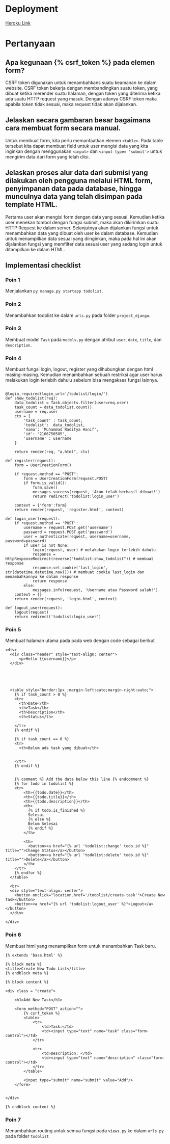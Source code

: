 # Deployment
[Heroku Link](https://pbp-tugas2-mrh.herokuapp.com/todolist/)

# Pertanyaan 
## Apa kegunaan {% csrf_token %} pada elemen form? 
CSRF token digunakan untuk menambahkans suatu keamanan ke dalam website. CSRF token bekerja dengan membandingkan suatu token, yang dibuat ketika merender suatu halaman, dengan token yang diterima ketika ada suatu HTTP request yang masuk. Dengan adanya CSRF token maka apabila token tidak sesuai, maka request tidak akan dijalankan. 

## Jelaskan secara gambaran besar bagaimana cara membuat form secara manual.
Untuk membuat form, kita perlu memanfaatkan elemen `<table>`. Pada table tersebut kita dapat membuat field untuk user mengisi data yang kita inginkan dengan menggunakan `<input>` dan `<input type= 'submit'>` untuk mengirim data dari form yang telah diisi.

## Jelaskan proses alur data dari submisi yang dilakukan oleh pengguna melalui HTML form, penyimpanan data pada database, hingga munculnya data yang telah disimpan pada template HTML.
Pertama user akan mengisi form dengan data yang sesuai. Kemudian ketika user menekan tombol dengan fungsi submit, maka akan dikirimkan suatu HTTP Request ke dalam server. Selanjutnya akan dijalankan fungsi untuk menambahkan data yang dibuat oleh user ke dalam database. Kemudian untuk menampilkan data sesuai yang diinginkan, maka pada hal ini akan dijalankan fungsi yang memfilter data sesuai user yang sedang login untuk ditampilkan ke dalam HTML.

## Implementasi checklist
### Poin 1
Menjalankan `py manage.py startapp todolist`.

### Poin 2
Menambahkan todolist ke dalam `urls.py` pada folder `project_django`.

### Poin 3
Membuat model `Task` pada `models.py` dengan atribut `user`, `date`, `title`, dan `description`.

### Poin 4
Membuat fungsi login, logout, register yang dihubungkan dengan html masing-masing. Kemudian menambahkan sebuah restriksi agar user harus melakukan login terlebih dahulu sebelum bisa mengakses fungsi lainnya.
```

@login_required(login_url='/todolist/login/')
def show_todolist(req):
    data_todolist = Task.objects.filter(user=req.user)
    task_count = data_todolist.count()
    username = req.user
    ctx = {
        'task_count' : task_count,
        'todolist':  data_todolist,
        'nama': 'Muhammad Raditya Hanif',
        'id': '2106750585',
        'username' : username
    }

    return render(req, "a.html", ctx)

def register(request):
    form = UserCreationForm()

    if request.method == "POST":
        form = UserCreationForm(request.POST)
        if form.is_valid():
            form.save()
            messages.success(request, 'Akun telah berhasil dibuat!')
            return redirect('todolist:login_user')
    
    context = {'form':form}
    return render(request, 'register.html', context)

def login_user(request):
    if request.method == 'POST':
        username = request.POST.get('username')
        password = request.POST.get('password')
        user = authenticate(request, username=username, password=password)
        if user is not None:
            login(request, user) # melakukan login terlebih dahulu
            response = HttpResponseRedirect(reverse("todolist:show_todolist")) # membuat response
            response.set_cookie('last_login', str(datetime.datetime.now())) # membuat cookie last_login dan menambahkannya ke dalam response
            return response
        else:
            messages.info(request, 'Username atau Password salah!')
    context = {}
    return render(request, 'login.html', context)
    
def logout_user(request):
    logout(request)
    return redirect('todolist:login_user')
```
### Poin 5
Membuat halaman utama pada pada web dengan code sebagai berikut
```
<div>
  <div class="header" style="text-align: center">
      <p>Hello {{username}}</p>
  </div>

  
 

  
  <table style="border:1px ;margin-left:auto;margin-right:auto;">
    {% if task_count > 0 %}
    <tr>
      <th>Date</th>
      <th>Task</th>
      <th>Description</th>
      <th>Status</th>

    </tr>
    {% endif %}

    {% if task_count == 0 %}
    <tr>
      <th>Belum ada task yang dibuat</th>
      

    </tr>
    {% endif %}


    {% comment %} Add the data below this line {% endcomment %}
    {% for todo in todolist %}
    <tr>
        <th>{{todo.date}}</th>
        <th>{{todo.title}}</th>
        <th>{{todo.description}}</th>
        <th>
          {% if todo.is_finished %}
          Selesai
          {% else %}
          Belum Selesai
          {% endif %}
        </th>
        
        <th>
          <button><a href="{% url 'todolist:change' todo.id %}" title="">Change Status</a></button>
          <button><a href="{% url 'todolist:delete' todo.id %}" title="">Delete</a></button>
        </th>
    </tr>
    {% endfor %}
  </table>
  
  <br>
  <div style="text-align: center">
    <button onclick="location.href='/todolist/create-task'">Create New Task</button>
    <button><a href="{% url 'todolist:logout_user' %}">Logout</a></button>
  </div>
    
</div>
```

### Poin 6
Membuat html yang menampilkan form untuk menambahkan Task baru.
```
{% extends 'base.html' %}

{% block meta %}
<title>Create New Todo List</title>
{% endblock meta %}

{% block content %}

<div class = "create">

    <h1>Add New Task</h1>

    <form method="POST" action="">
        {% csrf_token %}
        <table>
            <tr>
                <td>Task:</td>
                <td><input type="text" name="task" class="form-control"></td>
            </tr>
                    
            <tr>
                <td>Description: </td>
                <td><input type="text" name="description" class="form-control"></td>
            </tr>
        </table>

        <input type="submit" name="submit" value="Add"/>
    </form>


</div>

{% endblock content %}
```

### Poin 7
Menambahkan routing untuk semua fungsi pada `views.py` ke dalam `urls.py` pada folder `todolist`
